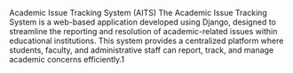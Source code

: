 Academic Issue Tracking System (AITS)
The Academic Issue Tracking System is a web-based application developed using Django, designed to streamline the reporting and resolution of academic-related issues within educational institutions. This system provides a centralized platform where students, faculty, and administrative staff can report, track, and manage academic concerns efficiently.1